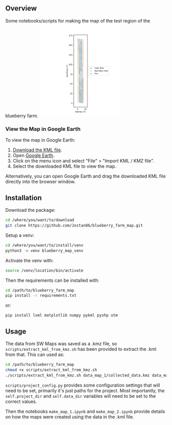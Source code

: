 ## Overview
Some notebooks/scripts for making the map of the test region of the blueberry farm. 
<img src="data_map_2/blueberry_farm_map.png" alt="Image" style="width:50%;">

### View the Map in Google Earth

To view the map in Google Earth:

1. [Download the KML file](https://github.com/Jostan86/blueberry_farm_map/blob/main/data_map_2/blueberry_farm_map.kml).
2. Open [Google Earth](https://earth.google.com/web/).
3. Click on the menu icon and select "File" > "Import KML / KMZ file".
4. Select the downloaded KML file to view the map.

Alternatively, you can open Google Earth and drag the downloaded KML file directly into the browser window.


## Installation
Download the package:
```bash
cd /where/you/want/to/download
git clone https://github.com/Jostan86/blueberry_farm_map.git
```

Setup a venv:
```bash
cd /where/you/want/to/install/venv
python3 -m venv blueberry_map_venv
```

Activate the venv with:
```bash
source /venv/location/bin/activate
```

Then the requirements can be installed with:
```bash
cd /path/to/blueberry_farm_map
pip install -r requirements.txt
``` 
or:
```bash
pip install lxml matplotlib numpy pykml pyshp utm
```

## Usage
The data from SW Maps was saved as a .kmz file, so ```scripts/extract_kml_from_kmz.sh``` has been provided to extract the .kml from that. This can used as:
```bash
cd /path/to/blueberry_farm_map
chmod +x scripts/extract_kml_from_kmz.sh
./scripts/extract_kml_from_kmz.sh data_map_1/collected_data.kmz data_map_1/collected_data.kml
```
```scripts/project_config.py``` provides some configuration settings that will need to be set, primarily it's just paths for the project. Most importantly, the ```self.project_dir``` and ```self.data_dir``` variables will need to be set to the correct values. 

Then the notebooks ```make_map_1.ipynb``` and ```make_map_2.ipynb``` provide details on how the maps were created using the data in the .kml file. 

